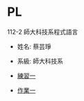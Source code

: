 # PL
112-2 師大科技系程式語言

- 姓名: 蔡芸琤
- 系級: 師大科技系

- [練習一](./Task1/Test01.ipynb)
- [作業一](./HW1/HW1.ipynb)
